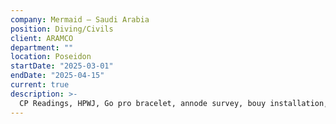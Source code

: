 ```yaml
---
company: Mermaid – Saudi Arabia
position: Diving/Civils
client: ARAMCO
department: ""
location: Poseidon
startDate: "2025-03-01"
endDate: "2025-04-15"
current: true
description: >-
  CP Readings, HPWJ, Go pro bracelet, annode survey, bouy installation, UT & CP Inspection, inspection on risers, videography, grit blasting, scouring survey
---
```

